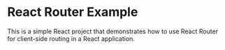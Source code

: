 # React Router Example

This is a simple React project that demonstrates how to use React Router for client-side routing in a React application.
